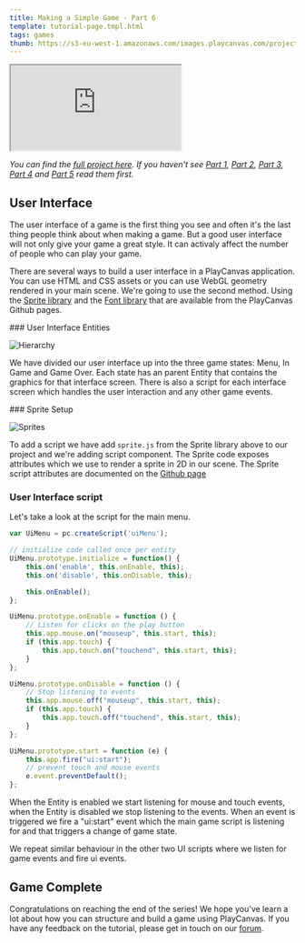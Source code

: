 ```yaml
---
title: Making a Simple Game - Part 6
template: tutorial-page.tmpl.html
tags: games
thumb: https://s3-eu-west-1.amazonaws.com/images.playcanvas.com/projects/12/406050/LIJTDO-image-75.jpg
---
```


<iframe src="https://playcanv.as/p/KH37bnOk?overlay=false"></iframe>

*You can find the [full project here][11]. If you haven't see [Part 1][1], [Part 2][2], [Part 3][3], [Part 4][4] and [Part 5][5] read them first.*

## User Interface

The user interface of a game is the first thing you see and often it's the last thing people think about when making a game. But a good user interface will not only give your game a great style. It can activaly affect the number of people who can play your game.

There are several ways to build a user interface in a PlayCanvas application. You can use HTML and CSS assets or you can use WebGL geometry rendered in your main scene. We're going to use the second method. Using the [Sprite library][6] and the [Font library][7] that are available from the PlayCanvas Github pages.

### User Interface Entities

![Hierarchy][9]

We have divided our user interface up into the three game states: Menu, In Game and Game Over. Each state has an parent Entity that contains the graphics for that interface screen. There is also a script for each interface screen which handles the user interaction and any other game events.

### Sprite Setup

![Sprites][10]

To add a script we have add `sprite.js` from the Sprite library above to our project and we're adding script component. The Sprite code exposes attributes which we use to render a sprite in 2D in our scene. The Sprite script attributes are documented on the [Github page][6]

### User Interface script

Let's take a look at the script for the main menu.

```javascript
var UiMenu = pc.createScript('uiMenu');

// initialize code called once per entity
UiMenu.prototype.initialize = function() {
    this.on('enable', this.onEnable, this);
    this.on('disable', this.onDisable, this);

    this.onEnable();
};

UiMenu.prototype.onEnable = function () {
    // Listen for clicks on the play button
    this.app.mouse.on("mouseup", this.start, this);
    if (this.app.touch) {
        this.app.touch.on("touchend", this.start, this);
    }
};

UiMenu.prototype.onDisable = function () {
    // Stop listening to events
    this.app.mouse.off("mouseup", this.start, this);
    if (this.app.touch) {
        this.app.touch.off("touchend", this.start, this);
    }
};

UiMenu.prototype.start = function (e) {
    this.app.fire("ui:start");
    // prevent touch and mouse events
    e.event.preventDefault();
};
```

When the Entity is enabled we start listening for mouse and touch events, when the Entity is disabled we stop listening to the events. When an event is triggered we fire a "ui:start" event which the main game script is listening for and that triggers a change of game state.

We repeat similar behaviour in the other two UI scripts where we listen for game events and fire ui events.

## Game Complete

Congratulations on reaching the end of the series! We hope you've learn a lot about how you can structure and build a game using PlayCanvas. If you have any feedback on the tutorial, please get in touch on our [forum][8].

[1]: /tutorials/beginner/keepyup-part-one
[2]: /tutorials/beginner/keepyup-part-two
[3]: /tutorials/beginner/keepyup-part-three
[4]: /tutorials/beginner/keepyup-part-four
[5]: /tutorials/beginner/keepyup-part-five
[6]: https://github.com/playcanvas/sprites
[7]: https://github.com/playcanvas/fonts
[8]: http://forum.playcanvas.com
[9]: /images/tutorials/beginner/keepyup-part-six/ui-hierarchy.jpg
[10]: /images/tutorials/beginner/keepyup-part-six/sprite-setup.jpg
[11]: https://playcanvas.com/project/406050
